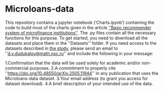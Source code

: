 # Microloans-data

This repository contains a jupyter notebook (‘Charts.ipynb’) containing the code to build most of the charts given in the article [''Basic recommender system of microfinance institutions''](https://doi.org/10.48550/arXiv.2505.11944). The .py files contain all the necessary functions for this purpose. To get started, you need to download all the datasets and place them in the ''Datasets'' folder. If you need access to the datasets described in [the study](https://doi.org/10.48550/arXiv.2505.11944), please send an email to ''d.v.dudukalov@math.nsc.ru'' and include the following in your message:

1.Confirmation that the data will be used solely for academic and/or non-commercial purposes.
2.A commitment to properly cite ''https://doi.org/10.48550/arXiv.2505.11944'' in any publication that uses the Microloans-data dataset.
3.Your email address (to grant you access for dataset download).
4.A brief description of your intended use of the data.
